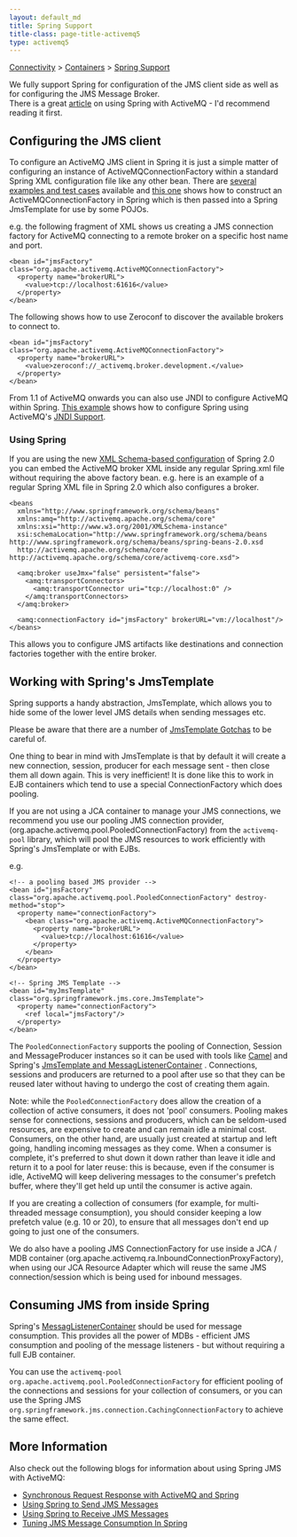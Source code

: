 ```yaml
---
layout: default_md
title: Spring Support 
title-class: page-title-activemq5
type: activemq5
---
```


[Connectivity](connectivity) > [Containers](containers) > [Spring Support](spring-support)


We fully support Spring for configuration of the JMS client side as well as for configuring the JMS Message Broker.  
There is a great [article](https://medium.com/@bdarfler/efficient-lightweight-jms-with-spring-and-activemq-51ff6a135946) on using Spring with ActiveMQ - I'd recommend reading it first.

Configuring the JMS client
--------------------------

To configure an ActiveMQ JMS client in Spring it is just a simple matter of configuring an instance of ActiveMQConnectionFactory within a standard Spring XML configuration file like any other bean. There are [several examples and test cases](https://svn.apache.org/repos/asf/activemq/trunk/activemq-unit-tests/src/test/java/org/apache/activemq/spring/) available and [this one](https://svn.apache.org/repos/asf/activemq/trunk/activemq-unit-tests/src/test/resources/org/apache/activemq/xbean/spring.xml) shows how to construct an ActiveMQConnectionFactory in Spring which is then passed into a Spring JmsTemplate for use by some POJOs.

e.g. the following fragment of XML shows us creating a JMS connection factory for ActiveMQ connecting to a remote broker on a specific host name and port.
```
<bean id="jmsFactory" class="org.apache.activemq.ActiveMQConnectionFactory">
  <property name="brokerURL">
    <value>tcp://localhost:61616</value>
  </property>
</bean>
```
The following shows how to use Zeroconf to discover the available brokers to connect to.
```
<bean id="jmsFactory" class="org.apache.activemq.ActiveMQConnectionFactory">
  <property name="brokerURL">
    <value>zeroconf://_activemq.broker.development.</value>
  </property>
</bean>
```
From 1.1 of ActiveMQ onwards you can also use JNDI to configure ActiveMQ within Spring. [This example](http://svn.apache.org/repos/asf/activemq/trunk/activemq-unit-tests/src/test/resources/spring-jndi.xml) shows how to configure Spring using ActiveMQ's [JNDI Support](jndi-support).

### Using Spring

If you are using the new [XML Schema-based configuration](http://static.springframework.org/spring/docs/2.0.x/reference/xsd-config.html) of Spring 2.0 you can embed the ActiveMQ broker XML inside any regular Spring.xml file without requiring the above factory bean. e.g. here is an example of a regular Spring XML file in Spring 2.0 which also configures a broker.

```
<beans 
  xmlns="http://www.springframework.org/schema/beans" 
  xmlns:amq="http://activemq.apache.org/schema/core"
  xmlns:xsi="http://www.w3.org/2001/XMLSchema-instance"
  xsi:schemaLocation="http://www.springframework.org/schema/beans http://www.springframework.org/schema/beans/spring-beans-2.0.xsd
  http://activemq.apache.org/schema/core http://activemq.apache.org/schema/core/activemq-core.xsd">

  <amq:broker useJmx="false" persistent="false">
    <amq:transportConnectors>
      <amq:transportConnector uri="tcp://localhost:0" />
    </amq:transportConnectors>
  </amq:broker>

  <amq:connectionFactory id="jmsFactory" brokerURL="vm://localhost"/>
</beans>
```
This allows you to configure JMS artifacts like destinations and connection factories together with the entire broker.

Working with Spring's JmsTemplate
---------------------------------

Spring supports a handy abstraction, JmsTemplate, which allows you to hide some of the lower level JMS details when sending messages etc.

Please be aware that there are a number of [JmsTemplate Gotchas](jmstemplate-gotchas) to be careful of.

One thing to bear in mind with JmsTemplate is that by default it will create a new connection, session, producer for each message sent - then close them all down again. This is very inefficient! It is done like this to work in EJB containers which tend to use a special ConnectionFactory which does pooling.

If you are not using a JCA container to manage your JMS connections, we recommend you use our pooling JMS connection provider, (org.apache.activemq.pool.PooledConnectionFactory) from the `activemq-pool` library, which will pool the JMS resources to work efficiently with Spring's JmsTemplate or with EJBs.

e.g.

```
<!-- a pooling based JMS provider -->
<bean id="jmsFactory" class="org.apache.activemq.pool.PooledConnectionFactory" destroy-method="stop">
  <property name="connectionFactory">
    <bean class="org.apache.activemq.ActiveMQConnectionFactory">
      <property name="brokerURL">
        <value>tcp://localhost:61616</value>
      </property>
    </bean>
  </property>
</bean>

<!-- Spring JMS Template -->
<bean id="myJmsTemplate" class="org.springframework.jms.core.JmsTemplate">
  <property name="connectionFactory">
    <ref local="jmsFactory"/>
  </property>
</bean>
```
The `PooledConnectionFactory` supports the pooling of Connection, Session and MessageProducer instances so it can be used with tools like [Camel](http://camel.apache.org/activemq.html) and Spring's [JmsTemplate and MessagListenerContainer](spring-support) . Connections, sessions and producers are returned to a pool after use so that they can be reused later without having to undergo the cost of creating them again.

Note: while the `PooledConnectionFactory` does allow the creation of a collection of active consumers, it does not 'pool' consumers. Pooling makes sense for connections, sessions and producers, which can be seldom-used resources, are expensive to create and can remain idle a minimal cost. Consumers, on the other hand, are usually just created at startup and left going, handling incoming messages as they come. When a consumer is complete, it's preferred to shut down it down rather than leave it idle and return it to a pool for later reuse: this is because, even if the consumer is idle, ActiveMQ will keep delivering messages to the consumer's prefetch buffer, where they'll get held up until the consumer is active again.

If you are creating a collection of consumers (for example, for multi-threaded message consumption), you should consider keeping a low prefetch value (e.g. 10 or 20), to ensure that all messages don't end up going to just one of the consumers.

We do also have a pooling JMS ConnectionFactory for use inside a JCA / MDB container (org.apache.activemq.ra.InboundConnectionProxyFactory), when using our JCA Resource Adapter which will reuse the same JMS connection/session which is being used for inbound messages.

Consuming JMS from inside Spring
--------------------------------

Spring's [MessagListenerContainer](http://static.springsource.org/spring/docs/2.5.x/reference/FAQ/jms.md#jms.mdp) should be used for message consumption. This provides all the power of MDBs - efficient JMS consumption and pooling of the message listeners - but without requiring a full EJB container.

You can use the `activemq-pool` `org.apache.activemq.pool.PooledConnectionFactory` for efficient pooling of the connections and sessions for your collection of consumers, or you can use the Spring JMS `org.springframework.jms.connection.CachingConnectionFactory` to achieve the same effect.

More Information
----------------

Also check out the following blogs for information about using Spring JMS with ActiveMQ:

*   [Synchronous Request Response with ActiveMQ and Spring](http://codedependents.com/2010/03/04/synchronous-request-response-with-activemq-and-spring/)
*   [Using Spring to Send JMS Messages](http://bsnyderblog.blogspot.com/2010/02/using-spring-jmstemplate-to-send-jms)
*   [Using Spring to Receive JMS Messages](http://bsnyderblog.blogspot.com/2010/02/using-spring-to-receive-jms-messages.html)
*   [Tuning JMS Message Consumption In Spring](http://bsnyderblog.blogspot.com/2010/05/tuning-jms-message-consumption-in.html)

